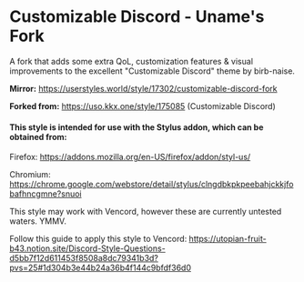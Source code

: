 # Customizable Discord - Uname's Fork

A fork that adds some extra QoL, customization features &amp; visual improvements to the excellent "Customizable Discord" theme by birb-naise.

**Mirror:** https://userstyles.world/style/17302/customizable-discord-fork

**Forked from:** https://uso.kkx.one/style/175085 (Customizable Discord)

#### This style is intended for use with the Stylus addon, which can be obtained from:

Firefox: https://addons.mozilla.org/en-US/firefox/addon/styl-us/

Chromium: https://chrome.google.com/webstore/detail/stylus/clngdbkpkpeebahjckkjfobafhncgmne?snuoi

This style may work with Vencord, however these are currently untested waters. YMMV.

Follow this guide to apply this style to Vencord: https://utopian-fruit-b43.notion.site/Discord-Style-Questions-d5bb7f12d611453f8508a8dc79341b3d?pvs=25#1d304b3e44b24a36b4f144c9bfdf36d0
